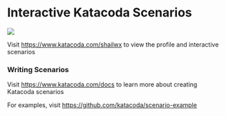 # Interactive Katacoda Scenarios

[![](http://shields.katacoda.com/katacoda/shailwx/count.svg)](https://www.katacoda.com/shailwx "Get your profile on Katacoda.com")

Visit https://www.katacoda.com/shailwx to view the profile and interactive scenarios

### Writing Scenarios
Visit https://www.katacoda.com/docs to learn more about creating Katacoda scenarios

For examples, visit https://github.com/katacoda/scenario-example
